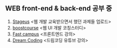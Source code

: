 ## WEB front-end & back-end 공부 중
1. [Stageus](https://github.com/uuuuujin/Stageus) <웹 개발 교육받으면서 했던 과제들 업로드>
2. [boostcourse](https://www.boostcourse.org/web344/joinLectures/78637)  <웹 UI 개발 코칭스터디>
3. [Fast campus](https://www.fastcampus.co.kr/dev_online_react_b?ab_test=true) <프론트엔드 강의>
4. [Dream Coding](https://www.youtube.com/channel/UC_4u-bXaba7yrRz_6x6kb_w) <드림코딩 유튜브 강의>


